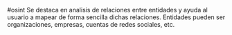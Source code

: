 #osint
Se destaca en analisis de relaciones entre entidades y ayuda al usuario a mapear de forma sencilla dichas relaciones. Entidades pueden ser organizaciones, empresas, cuentas de redes sociales, etc.